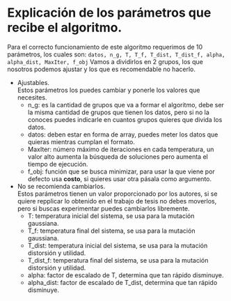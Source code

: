 # Explicación de los parámetros que recibe el algoritmo.
Para el correcto funcionamiento de este algoritmo requerimos de 10 parámetros, los cuales son:
`
datos, n_g, T, T_f, T_dist, T_dist_f, alpha, alpha_dist, MaxIter, f_obj
`
Vamos a dividirlos en 2 grupos, los que nosotros podemos ajustar y los que es recomendable no hacerlo.
- Ajustables.  
  Estos parámetros los puedes cambiar y ponerle los valores que necesites.
  - n_g: es la cantidad de grupos que va a formar el algoritmo, debe ser la misma cantidad de grupos que tienen los datos, pero si no la conoces puedes indicarle en cuantos grupos quieres que divida los datos.
  - datos: deben estar en forma de array, puedes meter los datos que quieras mientras cumplan el formato.
  - MaxIter: número máximo de iteraciones en cada temperatura, un valor alto aumenta la búsqueda de soluciones pero aumenta el tiempo de ejecución.
  - f_obj: función que se busca minimizar, para usar la que viene por defecto usa **costo**, si quieres usar otra pásala como argumento. 
-  No se recomienda cambiarlos.  
  Estos parámetros tienen un valor proporcionado por los autores, si se quiere repplicar lo obtenido en el trabajo de tesis no debes moverlos, pero si buscas experimentar puedes cambiarlos libremente.
   - T: temperatura inicial del sistema, se usa para la mutación  gaussiana.
   - T_f: temperatura final del sistema, se usa para la mutación  gaussiana.
   - T_dist: temperatura inicial del sistema, se usa para la mutación distorsión y utilidad.
   - T_dist_f: temperatura final del sistema, se usa para la mutación distorsión y utilidad.
   - alpha: factor de escalado de T, determina que tan rápido disminuye.
   - alpha_dist: factor de escalado de T_dist, determina que tan rápido disminuye.
